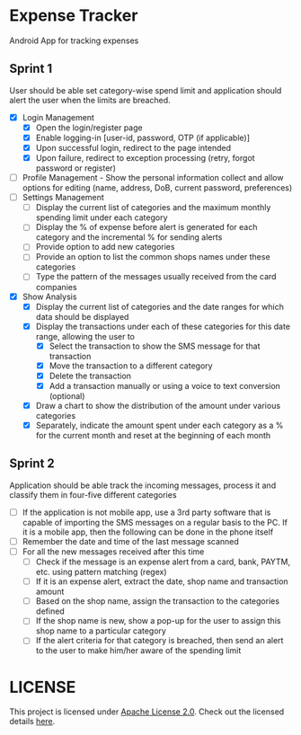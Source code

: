 # Expense Tracker

Android App for tracking expenses

## Sprint 1

User should be able set category-wise spend limit and application should alert the user when the limits are breached.

- [x] Login Management
    - [x] Open the login/register page
    - [x] Enable logging-in [user-id, password, OTP (if applicable)]
    - [x] Upon successful login, redirect to the page intended
    - [x] Upon failure, redirect to exception processing (retry, forgot password or register)
- [ ] Profile Management - Show the personal information collect and allow options for editing (name, address, DoB, current password, preferences)
- [ ] Settings Management
    - [ ] Display the current list of categories and the maximum monthly spending limit under each category
    - [ ] Display the % of expense before alert is generated for each category and the incremental % for sending alerts
    - [ ] Provide option to add new categories
    - [ ] Provide an option to list the common shops names under these categories
    - [ ] Type the pattern of the messages usually received from the card companies
- [x] Show Analysis
    - [x] Display the current list of categories and the date ranges for which data should be displayed
    - [x] Display the transactions under each of these categories for this date range, allowing the user to 
        - [x] Select the transaction to show the SMS message for that transaction
        - [x] Move the transaction to a different category
        - [x] Delete the transaction
        - [x] Add a transaction manually or using a voice to text conversion (optional)
    - [x] Draw a chart to show the distribution of the amount under various categories
    - [x] Separately, indicate the amount spent under each category as a % for the current month and reset at the beginning of each month

## Sprint 2

Application should be able track the incoming messages, process it and classify them in four-five different categories

- [ ] If the application is not mobile app, use a 3rd party software that is capable of importing the SMS messages on a regular basis to the PC. If it is a mobile app, then the following can be done in the phone itself
- [ ] Remember the date and time of the last message scanned
- [ ] For all the new messages received after this time
    - [ ] Check if the message is an expense alert from a card, bank, PAYTM, etc. using pattern matching (regex)
    - [ ] If it is an expense alert, extract the date, shop name and transaction amount
    - [ ] Based on the shop name, assign the transaction to the categories defined
    - [ ] If the shop name is new, show a pop-up for the user to assign this shop name to a particular category
    - [ ] If the alert criteria for that category is breached, then send an alert to the user to make him/her aware of the spending limit

# LICENSE

This project is licensed under [Apache License 2.0](http://www.apache.org/licenses/). Check out the licensed details [here](https://github.com/Saumya-Rai/Expense-Tracker/blob/master/LICENSE).